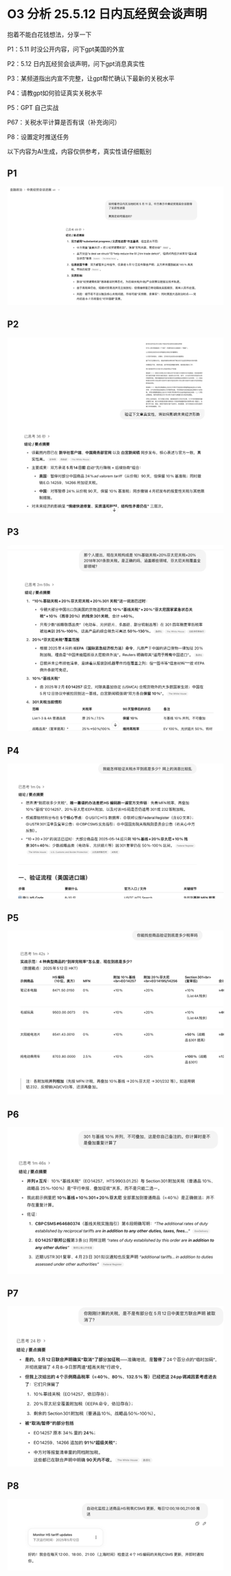 # O3 分析 25.5.12 日内瓦经贸会谈声明

抱着不能白花钱想法，分享一下

P1：5.11 时没公开内容，问下gpt美国的外宣

P2：5.12 日内瓦经贸会谈声明，问下gpt消息真实性

P3：某频道指出内宣不完整，让gpt帮忙确认下最新的关税水平

P4：请教gpt如何验证真实关税水平

P5：GPT 自己实战

P67：关税水平计算是否有误（补充询问）

P8：设置定时推送任务

以下内容为AI生成，内容仅供参考，真实性请仔细甄别

## P1
![](1.jpeg)
## P2
![](2.jpeg)
## P3
![](3.jpeg)
## P4
![](4.jpeg)
## P5
![](5.jpeg)
## P6
![](6.jpeg)
## P7
![](7.jpeg)
## P8
![](8.jpeg)